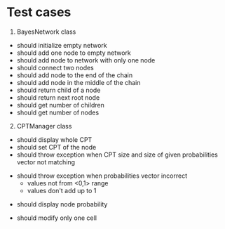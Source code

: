 # Test cases

1. BayesNetwork class
- should initialize empty network
- should add one node to empty network
- should add node to network with only one node
- should connect two nodes
- should add node to the end of the chain
- should add node in the middle of the chain
- should return child of a node
- should return next root node
- should get number of children
- should get number of nodes

2. CPTManager class
+ should display whole CPT
+ should set CPT of the node
+ should throw exception when CPT size and size of given probabilities vector not matching
- should throw exception when probabilities vector incorrect
  + values not from <0,1> range
  - values don't add up to 1
+ should display node probability
- should modify only one cell
